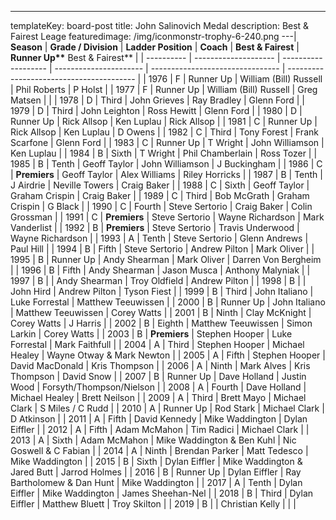 ---
templateKey: board-post
title: John Salinovich Medal
description: Best & Fairest Leage
featuredimage: /img/iconmonstr-trophy-6-240.png
---| **Season** | **Grade / Division** | **Ladder Position** | **Coach**              | **Best &amp; Fairest**           | **Runner Up\*\*** Best &amp; Fairest\*\* |
| ---------- | -------------------- | ------------------- | ---------------------- | -------------------------------- | ---------------------------------------- |
| 1976       | F                    | Runner Up           | William (Bill) Russell | Phil Roberts                     | P Holst                                  |
| 1977       | F                    | Runner Up           | William (Bill) Russell | Greg Matsen                      |                                          |
| 1978       | D                    | Third               | John Grieves           | Ray Bradley                      | Glenn Ford                               |
| 1979       | D                    | Third               | John Leighton          | Ross Hewitt                      | Glenn Ford                               |
| 1980       | D                    | Runner Up           | Rick Allsop            | Ken Luplau                       | Rick Allsop                              |
| 1981       | C                    | Runner Up           | Rick Allsop            | Ken Luplau                       | D Owens                                  |
| 1982       | C                    | Third               | Tony Forest            | Frank Scarfone                   | Glenn Ford                               |
| 1983       | C                    | Runner Up           | T Wright               | John Williamson                  | Ken Luplau                               |
| 1984       | B                    | Sixth               | T Wright               | Phil Chamberlain                 | Ross Tozer                               |
| 1985       | B                    | Tenth               | Geoff Taylor           | John Williamson                  | J Buckingham                             |
| 1986       | C                    | **Premiers**        | Geoff Taylor           | Alex Williams                    | Riley Horricks                           |
| 1987       | B                    | Tenth               | J Airdrie              | Neville Towers                   | Craig Baker                              |
| 1988       | C                    | Sixth               | Geoff Taylor           | Graham Crispin                   | Craig Baker                              |
| 1989       | C                    | Third               | Bob McGrath            | Graham Crispin                   | G Black                                  |
| 1990       | C                    | Fourth              | Steve Sertorio         | Craig Baker                      | Colin Grossman                           |
| 1991       | C                    | **Premiers**        | Steve Sertorio         | Wayne Richardson                 | Mark Vanderlist                          |
| 1992       | B                    | **Premiers**        | Steve Sertorio         | Travis Underwood                 | Wayne Richardson                         |
| 1993       | A                    | Tenth               | Steve Sertorio         | Glenn Andrews                    | Paul Hill                                |
| 1994       | B                    | Fifth               | Steve Sertorio         | Andrew Pilton                    | Mark Oliver                              |
| 1995       | B                    | Runner Up           | Andy Shearman          | Mark Oliver                      | Darren Von Bergheim                      |
| 1996       | B                    | Fifth               | Andy Shearman          | Jason Musca                      | Anthony Malyniak                         |
| 1997       | B                    |                     | Andy Shearman          | Troy Oldfield                    | Andrew Pilton                            |
| 1998       | B                    |                     | John Hird              | Andrew Pilton                    | Tyson Fiest                              |
| 1999       | B                    | Third               | John Italiano          | Luke Forrestal                   | Matthew Teeuwissen                       |
| 2000       | B                    | Runner Up           | John Italiano          | Matthew Teeuwissen               | Corey Watts                              |
| 2001       | B                    | Ninth               | Clay McKnight          | Corey Watts                      | J Harris                                 |
| 2002       | B                    | Eighth              | Matthew Teeuwissen     | Simon Larkin                     | Corey Watts                              |
| 2003       | B                    | **Premiers**        | Stephen Hooper         | Luke Forrestal                   | Mark Faithfull                           |
| 2004       | A                    | Third               | Stephen Hooper         | Michael Healey                   | Wayne Otway &amp; Mark Newton            |
| 2005       | A                    | Fifth               | Stephen Hooper         | David MacDonald                  | Kris Thompson                            |
| 2006       | A                    | Ninth               | Mark Alves             | Kris Thompson                    | David Snow                               |
| 2007       | B                    | Runner Up           | Dave Holland           | Justin Wood                      | Forsyth/Thompson/Nielson                 |
| 2008       | A                    | Fourth              | Dave Holland           | Michael Healey                   | Brett Neilson                            |
| 2009       | A                    | Third               | Brett Mayo             | Michael Clark                    | S Miles / C Rudd                         |
| 2010       | A                    | Runner Up           | Rod Stark              | Michael Clark                    | D Atkinson                               |
| 2011       | A                    | Fifth               | David Kennedy          | Mike Waddington                  | Dylan Eiffler                            |
| 2012       | A                    | Fifth               | Adam McMahon           | Tim Radici                       | Michael Clark                            |
| 2013       | A                    | Sixth               | Adam McMahon           | Mike Waddington &amp; Ben Kuhl   | Nic Goswell & C Fabian                   |
| 2014       | A                    | Ninth               | Brendan Parker         | Matt Tedesco                     | Mike Waddington                          |
| 2015       | B                    | Sixth               | Dylan Eiffler          | Mike Waddington &amp; Jared Butt | Jarrod Holmes                            |
| 2016       | B                    | Runner Up           | Dylan Eiffler          | Ray Bartholomew &amp; Dan Hunt   | Mike Waddington                          |
| 2017       | A                    | Tenth               | Dylan Eiffler          | Mike Waddington                  | James Sheehan-Nel                        |
| 2018       | B                    | Third               | Dylan Eiffler          | Matthew Bluett                   | Troy Skilton                             |
| 2019       | B                    |                     | Christian Kelly        |                                  |                                          |
